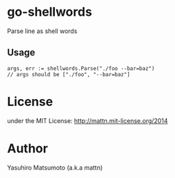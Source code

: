 # go-shellwords

Parse line as shell words

## Usage

```
args, err := shellwords.Parse("./foo --bar=baz")
// args should be ["./foo", "--bar=baz"]
```

# License

under the MIT License: http://mattn.mit-license.org/2014

# Author

Yasuhiro Matsumoto (a.k.a mattn)
